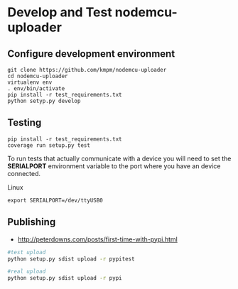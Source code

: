 Develop and Test nodemcu-uploader
=================================

Configure development environment
-------
```
git clone https://github.com/kmpm/nodemcu-uploader
cd nodemcu-uploader
virtualenv env
. env/bin/activate
pip install -r test_requirements.txt
python setyp.py develop
```



Testing
-------
```
pip install -r test_requirements.txt
coverage run setup.py test
```

To run tests that actually communicate with a device you
will need to set the __SERIALPORT__ environment variable
to the port where you have an device connected.

Linux
```
export SERIALPORT=/dev/ttyUSB0
```


Publishing
----------
* http://peterdowns.com/posts/first-time-with-pypi.html

```bash
#test upload
python setup.py sdist upload -r pypitest

#real upload
python setup.py sdist upload -r pypi
```
